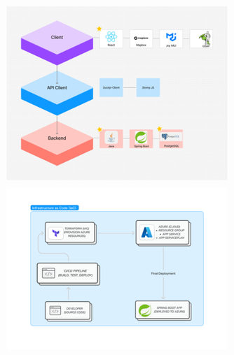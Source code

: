 ![Tech Stack Image](/src/main/resources/static/images/Spatial%20War%20Tech%20Stack%20(2).png)

![Tech Stack Image](/src/main/resources/static/images/Spatial%20War%20Tech%20Stack%20(4).png)